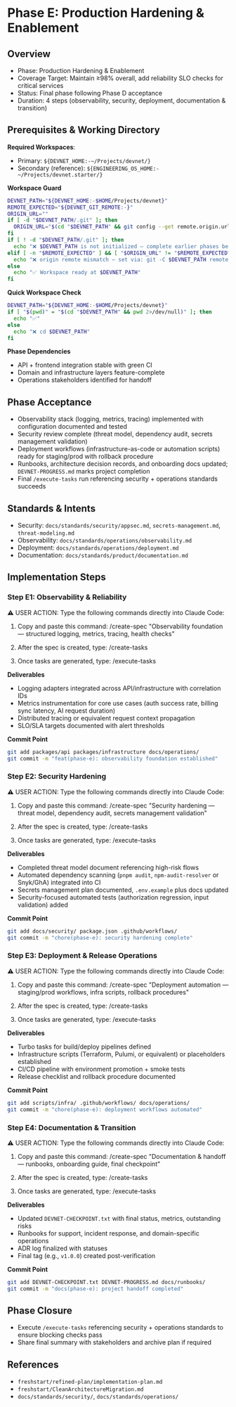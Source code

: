 # Phase E: Production Hardening & Enablement

## Overview

- Phase: Production Hardening & Enablement
- Coverage Target: Maintain ≥98% overall, add reliability SLO checks for critical services
- Status: Final phase following Phase D acceptance
- Duration: 4 steps (observability, security, deployment, documentation & transition)

## Prerequisites & Working Directory

**Required Workspaces**:
- Primary: `${DEVNET_HOME:-~/Projects/devnet/}`
- Secondary (reference): `${ENGINEERING_OS_HOME:-~/Projects/devnet.starter/}`

**Workspace Guard**
```bash
DEVNET_PATH="${DEVNET_HOME:-$HOME/Projects/devnet}"
REMOTE_EXPECTED="${DEVNET_GIT_REMOTE:-}"
ORIGIN_URL=""
if [ -d "$DEVNET_PATH/.git" ]; then
  ORIGIN_URL="$(cd "$DEVNET_PATH" && git config --get remote.origin.url 2>/dev/null)"
fi
if [ ! -d "$DEVNET_PATH/.git" ]; then
  echo "❌ $DEVNET_PATH is not initialized — complete earlier phases before Phase E"
elif [ -n "$REMOTE_EXPECTED" ] && [ "$ORIGIN_URL" != "$REMOTE_EXPECTED" ]; then
  echo "❌ origin remote mismatch — set via: git -C $DEVNET_PATH remote set-url origin $REMOTE_EXPECTED"
else
  echo "✅ Workspace ready at $DEVNET_PATH"
fi
```

**Quick Workspace Check**
```bash
DEVNET_PATH="${DEVNET_HOME:-$HOME/Projects/devnet}"
if [ "$(pwd)" = "$(cd "$DEVNET_PATH" && pwd 2>/dev/null)" ]; then
  echo "✅"
else
  echo "❌ cd $DEVNET_PATH"
fi
```

**Phase Dependencies**
- API + frontend integration stable with green CI
- Domain and infrastructure layers feature-complete
- Operations stakeholders identified for handoff

## Phase Acceptance

- Observability stack (logging, metrics, tracing) implemented with configuration documented and tested
- Security review complete (threat model, dependency audit, secrets management validation)
- Deployment workflows (infrastructure-as-code or automation scripts) ready for staging/prod with rollback procedure
- Runbooks, architecture decision records, and onboarding docs updated; `DEVNET-PROGRESS.md` marks project completion
- Final `/execute-tasks` run referencing security + operations standards succeeds

## Standards & Intents

- Security: `docs/standards/security/appsec.md`, `secrets-management.md`, `threat-modeling.md`
- Observability: `docs/standards/operations/observability.md`
- Deployment: `docs/standards/operations/deployment.md`
- Documentation: `docs/standards/product/documentation.md`

## Implementation Steps

### Step E1: Observability & Reliability

<user-action-required>
⚠️ USER ACTION: Type the following commands directly into Claude Code:

1. Copy and paste this command:
   /create-spec "Observability foundation — structured logging, metrics, tracing, health checks"

2. After the spec is created, type:
   /create-tasks

3. Once tasks are generated, type:
   /execute-tasks
</user-action-required>

**Deliverables**
- Logging adapters integrated across API/infrastructure with correlation IDs
- Metrics instrumentation for core use cases (auth success rate, billing sync latency, AI request duration)
- Distributed tracing or equivalent request context propagation
- SLO/SLA targets documented with alert thresholds

**Commit Point**
```bash
git add packages/api packages/infrastructure docs/operations/
git commit -m "feat(phase-e): observability foundation established"
```

### Step E2: Security Hardening

<user-action-required>
⚠️ USER ACTION: Type the following commands directly into Claude Code:

1. Copy and paste this command:
   /create-spec "Security hardening — threat model, dependency audit, secrets management validation"

2. After the spec is created, type:
   /create-tasks

3. Once tasks are generated, type:
   /execute-tasks
</user-action-required>

**Deliverables**
- Completed threat model document referencing high-risk flows
- Automated dependency scanning (`pnpm audit`, `npm-audit-resolver` or Snyk/GhA) integrated into CI
- Secrets management plan documented, `.env.example` plus docs updated
- Security-focused automated tests (authorization regression, input validation) added

**Commit Point**
```bash
git add docs/security/ package.json .github/workflows/
git commit -m "chore(phase-e): security hardening complete"
```

### Step E3: Deployment & Release Operations

<user-action-required>
⚠️ USER ACTION: Type the following commands directly into Claude Code:

1. Copy and paste this command:
   /create-spec "Deployment automation — staging/prod workflows, infra scripts, rollback procedures"

2. After the spec is created, type:
   /create-tasks

3. Once tasks are generated, type:
   /execute-tasks
</user-action-required>

**Deliverables**
- Turbo tasks for build/deploy pipelines defined
- Infrastructure scripts (Terraform, Pulumi, or equivalent) or placeholders established
- CI/CD pipeline with environment promotion + smoke tests
- Release checklist and rollback procedure documented

**Commit Point**
```bash
git add scripts/infra/ .github/workflows/ docs/operations/
git commit -m "chore(phase-e): deployment workflows automated"
```

### Step E4: Documentation & Transition

<user-action-required>
⚠️ USER ACTION: Type the following commands directly into Claude Code:

1. Copy and paste this command:
   /create-spec "Documentation & handoff — runbooks, onboarding guide, final checkpoint"

2. After the spec is created, type:
   /create-tasks

3. Once tasks are generated, type:
   /execute-tasks
</user-action-required>


**Deliverables**
- Updated `DEVNET-CHECKPOINT.txt` with final status, metrics, outstanding risks
- Runbooks for support, incident response, and domain-specific operations
- ADR log finalized with statuses
- Final tag (e.g., `v1.0.0`) created post-verification

**Commit Point**
```bash
git add DEVNET-CHECKPOINT.txt DEVNET-PROGRESS.md docs/runbooks/
git commit -m "docs(phase-e): project handoff completed"
```

## Phase Closure

- Execute `/execute-tasks` referencing security + operations standards to ensure blocking checks pass
- Share final summary with stakeholders and archive plan if required

## References

- `freshstart/refined-plan/implementation-plan.md`
- `freshstart/CleanArchitectureMigration.md`
- `docs/standards/security/`, `docs/standards/operations/`
